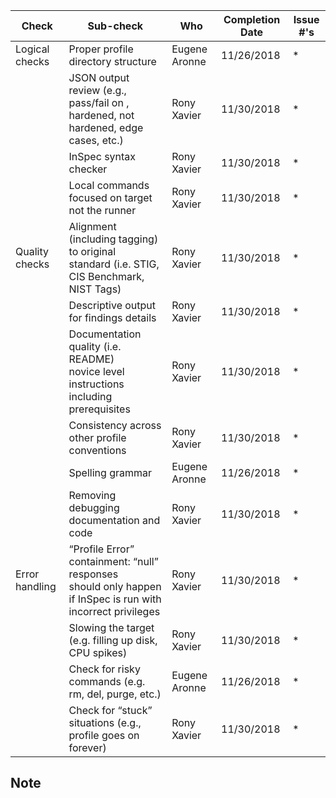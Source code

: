 | Check          | Sub-check                                                                         | Who | Completion Date | Issue #'s |
|----------------|-----------------------------------------------------------------------------------|-----|-----------------|-----------|
|Logical checks| Proper profile directory structure							|Eugene Aronne|11/26/2018|*|
||JSON output review (e.g., pass/fail on ,<br>hardened, not hardened, edge cases, etc.)|Rony Xavier|11/30/2018|*|
||InSpec syntax checker|Rony Xavier|11/30/2018|*|
||Local commands focused on target not the runner|Rony Xavier|11/30/2018|*|
|Quality checks|Alignment (including tagging) to original<br> standard (i.e. STIG, CIS Benchmark, NIST Tags)|Rony Xavier|11/30/2018|*|
||Descriptive output for findings details|Rony Xavier|11/30/2018|*|
||Documentation quality (i.e. README)<br> novice level instructions including prerequisites|Rony Xavier|11/30/2018|*|
||Consistency across other profile conventions |Rony Xavier|11/30/2018|*|
||Spelling grammar|Eugene Aronne|11/26/2018|*|
||Removing debugging documentation and code|Rony Xavier|11/30/2018|*|
| Error handling |“Profile Error” containment: “null” responses <br>should only happen if InSpec is run with incorrect privileges|Rony Xavier|11/30/2018|*|
||Slowing the target (e.g. filling up disk, CPU spikes)|Rony Xavier|11/30/2018|*|
||Check for risky commands (e.g. rm, del, purge, etc.)|Eugene Aronne|11/26/2018|*|
||Check for “stuck” situations (e.g., profile goes on forever)|Rony Xavier|11/30/2018|*|

Note
-------------------------------------------------------------------------------



